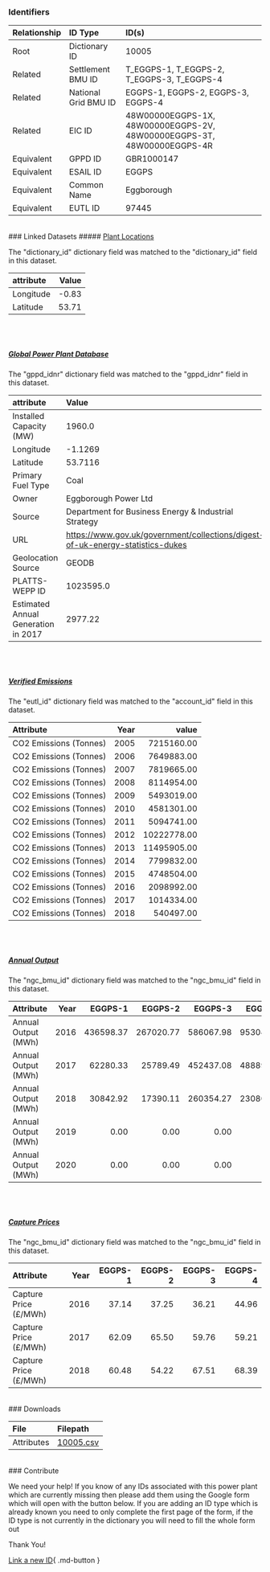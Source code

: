 ### Identifiers

| Relationship   | ID Type              | ID(s)                                                                  |
|:---------------|:---------------------|:-----------------------------------------------------------------------|
| Root           | Dictionary ID        | 10005                                                                  |
| Related        | Settlement BMU ID    | T_EGGPS-1, T_EGGPS-2, T_EGGPS-3, T_EGGPS-4                             |
| Related        | National Grid BMU ID | EGGPS-1, EGGPS-2, EGGPS-3, EGGPS-4                                     |
| Related        | EIC ID               | 48W00000EGGPS-1X, 48W00000EGGPS-2V, 48W00000EGGPS-3T, 48W00000EGGPS-4R |
| Equivalent     | GPPD ID              | GBR1000147                                                             |
| Equivalent     | ESAIL ID             | EGGPS                                                                  |
| Equivalent     | Common Name          | Eggborough                                                             |
| Equivalent     | EUTL ID              | 97445                                                                  |

<br>
### Linked Datasets
##### <a href="https://osuked.github.io/Power-Station-Dictionary/datasets/plant-locations">Plant Locations</a>



The "dictionary_id" dictionary field was matched to the "dictionary_id" field in this dataset.

| attribute   |   Value |
|:------------|--------:|
| Longitude   |   -0.83 |
| Latitude    |   53.71 |

<br><br>
##### <a href="https://osuked.github.io/Power-Station-Dictionary/datasets/global-power-plant-database">Global Power Plant Database</a>



The "gppd_idnr" dictionary field was matched to the "gppd_idnr" field in this dataset.

| attribute                           | Value                                                                          |
|:------------------------------------|:-------------------------------------------------------------------------------|
| Installed Capacity (MW)             | 1960.0                                                                         |
| Longitude                           | -1.1269                                                                        |
| Latitude                            | 53.7116                                                                        |
| Primary Fuel Type                   | Coal                                                                           |
| Owner                               | Eggborough Power Ltd                                                           |
| Source                              | Department for Business Energy & Industrial Strategy                           |
| URL                                 | https://www.gov.uk/government/collections/digest-of-uk-energy-statistics-dukes |
| Geolocation Source                  | GEODB                                                                          |
| PLATTS-WEPP ID                      | 1023595.0                                                                      |
| Estimated Annual Generation in 2017 | 2977.22                                                                        |

<br><br>
##### <a href="https://osuked.github.io/Power-Station-Dictionary/datasets/verified-emissions">Verified Emissions</a>



The "eutl_id" dictionary field was matched to the "account_id" field in this dataset.

| Attribute              |   Year |       value |
|:-----------------------|-------:|------------:|
| CO2 Emissions (Tonnes) |   2005 |  7215160.00 |
| CO2 Emissions (Tonnes) |   2006 |  7649883.00 |
| CO2 Emissions (Tonnes) |   2007 |  7819665.00 |
| CO2 Emissions (Tonnes) |   2008 |  8114954.00 |
| CO2 Emissions (Tonnes) |   2009 |  5493019.00 |
| CO2 Emissions (Tonnes) |   2010 |  4581301.00 |
| CO2 Emissions (Tonnes) |   2011 |  5094741.00 |
| CO2 Emissions (Tonnes) |   2012 | 10222778.00 |
| CO2 Emissions (Tonnes) |   2013 | 11495905.00 |
| CO2 Emissions (Tonnes) |   2014 |  7799832.00 |
| CO2 Emissions (Tonnes) |   2015 |  4748504.00 |
| CO2 Emissions (Tonnes) |   2016 |  2098992.00 |
| CO2 Emissions (Tonnes) |   2017 |  1014334.00 |
| CO2 Emissions (Tonnes) |   2018 |   540497.00 |

<br><br>
##### <a href="https://osuked.github.io/Power-Station-Dictionary/datasets/annual-output">Annual Output</a>



The "ngc_bmu_id" dictionary field was matched to the "ngc_bmu_id" field in this dataset.

| Attribute           |   Year |   EGGPS-1 |   EGGPS-2 |   EGGPS-3 |   EGGPS-4 |
|:--------------------|-------:|----------:|----------:|----------:|----------:|
| Annual Output (MWh) |   2016 | 436598.37 | 267020.77 | 586067.98 | 953048.31 |
| Annual Output (MWh) |   2017 |  62280.33 |  25789.49 | 452437.08 | 488897.67 |
| Annual Output (MWh) |   2018 |  30842.92 |  17390.11 | 260354.27 | 230801.76 |
| Annual Output (MWh) |   2019 |      0.00 |      0.00 |      0.00 |      0.00 |
| Annual Output (MWh) |   2020 |      0.00 |      0.00 |      0.00 |      0.00 |

<br><br>
##### <a href="https://osuked.github.io/Power-Station-Dictionary/datasets/capture-prices">Capture Prices</a>



The "ngc_bmu_id" dictionary field was matched to the "ngc_bmu_id" field in this dataset.

| Attribute             |   Year |   EGGPS-1 |   EGGPS-2 |   EGGPS-3 |   EGGPS-4 |
|:----------------------|-------:|----------:|----------:|----------:|----------:|
| Capture Price (£/MWh) |   2016 |     37.14 |     37.25 |     36.21 |     44.96 |
| Capture Price (£/MWh) |   2017 |     62.09 |     65.50 |     59.76 |     59.21 |
| Capture Price (£/MWh) |   2018 |     60.48 |     54.22 |     67.51 |     68.39 |


<br>
### Downloads


| File       | Filepath                                                                              |
|:-----------|:--------------------------------------------------------------------------------------|
| Attributes | [10005.csv](https://osuked.github.io/Power-Station-Dictionary/object_attrs/10005.csv) |


<br>
### Contribute

We need your help! If you know of any IDs associated with this power plant which are currently missing then please add them using the Google form which will open with the button below. If you are adding an ID type which is already known you need to only complete the first page of the form, if the ID type is not currently in the dictionary you will need to fill the whole form out

Thank You!

[Link a new ID](https://docs.google.com/forms/d/e/1FAIpQLSc5jRsQ7NgiLLXbwo9PUdwTQyuqbRwThltG56-o6NVSe7E_nw/viewform?usp=pp_url&entry.251912331=10005){ .md-button }